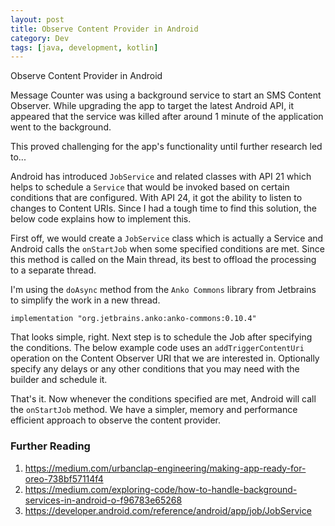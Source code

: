```yaml
---
layout: post
title: Observe Content Provider in Android
category: Dev
tags: [java, development, kotlin]
---
```

<div class="custom-post-header rocket-red">
<div class="custom-post-title">Observe Content Provider in Android</div>
</div>

Message Counter was using a background service to start an SMS Content Observer. While upgrading the app to target 
the latest Android API, it appeared that the service was killed after around 1 minute of the application went to the background.  

This proved challenging for the app's functionality until further research led to...  
<!-- more -->
Android has introduced `JobService` and related classes with API 21 which helps to schedule a `Service` that would be invoked 
based on certain conditions that are configured. With API 24, it got the ability to listen to changes to Content URIs. 
Since I had a tough time to find this solution, the below code explains how to implement this.

First off, we would create a `JobService` class which is actually a Service and Android calls the `onStartJob` when some specified conditions are met. Since this method is called on the Main thread, its best to offload the processing to a separate thread.

<script src="https://gist.github.com/midhunhk/bb7de0dbb3bb11ba0b08cb55d073a751.js"></script>

I'm using the `doAsync` method from the `Anko Commons` library from Jetbrains to simplify the work in a new thread.

`implementation "org.jetbrains.anko:anko-commons:0.10.4"`

That looks simple, right. Next step is to schedule the Job after specifying the conditions. The below example code uses an 
`addTriggerContentUri` operation on the Content Observer URI that we are interested in. Optionally specify any delays or 
any other conditions that you may need with the builder and schedule it.

<script src="https://gist.github.com/midhunhk/a78e499ea8758dffd03042a9b06161ec.js"></script>

That's it. Now whenever the conditions specified are met, Android will call the `onStartJob` method.
We have a simpler, memory and performance efficient approach to observe the content provider.

### Further Reading
1. https://medium.com/urbanclap-engineering/making-app-ready-for-oreo-738bf57114f4
2. https://medium.com/exploring-code/how-to-handle-background-services-in-android-o-f96783e65268
3. https://developer.android.com/reference/android/app/job/JobService
